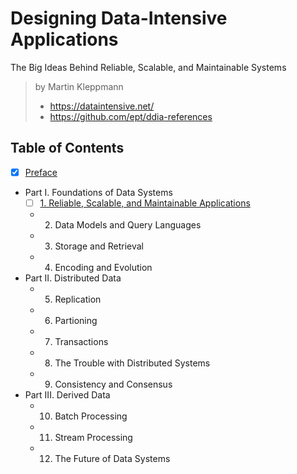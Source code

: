 # Designing Data-Intensive Applications

The Big Ideas Behind Reliable, Scalable, and Maintainable Systems

> by Martin Kleppmann
>
> - <https://dataintensive.net/>
> - <https://github.com/ept/ddia-references>

## Table of Contents

- [x] [Preface](./0_preface.md)
- Part I. Foundations of Data Systems
  - [ ] [1. Reliable, Scalable, and Maintainable Applications](./1_reliable_scalable_and_maintainable_applications.md)
  - 2. Data Models and Query Languages
  - 3. Storage and Retrieval
  - 4. Encoding and Evolution
- Part II. Distributed Data
  - 5. Replication
  - 6. Partioning
  - 7. Transactions
  - 8. The Trouble with Distributed Systems
  - 9. Consistency and Consensus
- Part III. Derived Data
  - 10. Batch Processing
  - 11. Stream Processing
  - 12. The Future of Data Systems
